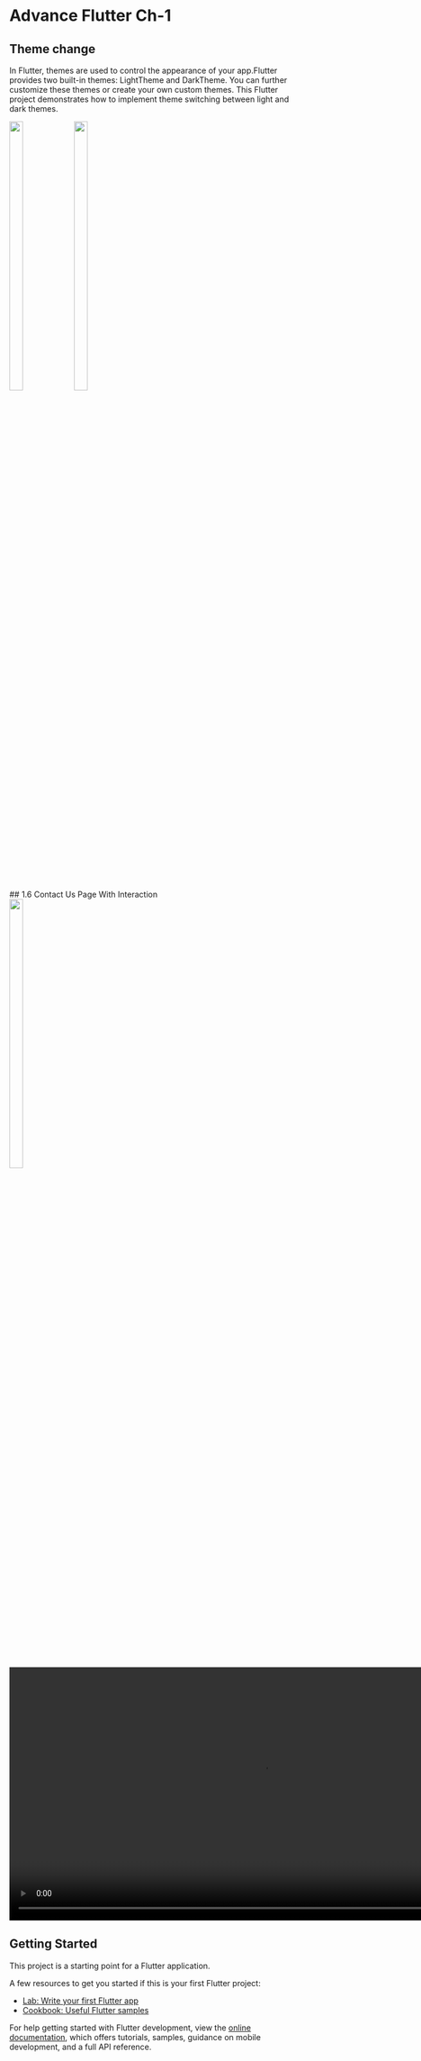 # Advance Flutter Ch-1


## Theme change

In Flutter, themes are used to control the appearance of your app.Flutter provides two built-in themes: LightTheme and DarkTheme. You can further customize these themes or create your own custom themes.
This Flutter project demonstrates how to implement theme switching between light and dark themes.

<div> 
  <img src = "https://github.com/DurgaMewada/adv_flutter_ch1/assets/149373536/a10cf479-4350-415a-a899-ee4c4d50fb37"  height=35% width=22%  />
   <img src = "https://github.com/DurgaMewada/adv_flutter_ch1/assets/149373536/72e4a3d5-5a00-4dfc-8e59-626b39a19883"  height=35% width=22%  />
</div>
## 1.6 Contact Us Page With Interaction
<div> 
  <img src = "https://github.com/user-attachments/assets/544b4427-9eac-4473-8d7e-c6bba2d986f6"  height=35% width=22%  />
     <video height="450" src="https://github.com/user-attachments/assets/6798d973-4b30-420f-8728-eec09e295442"/>

 
</div>

## Getting Started

This project is a starting point for a Flutter application.

A few resources to get you started if this is your first Flutter project:

- [Lab: Write your first Flutter app](https://docs.flutter.dev/get-started/codelab)
- [Cookbook: Useful Flutter samples](https://docs.flutter.dev/cookbook)

For help getting started with Flutter development, view the
[online documentation](https://docs.flutter.dev/), which offers tutorials,
samples, guidance on mobile development, and a full API reference.
